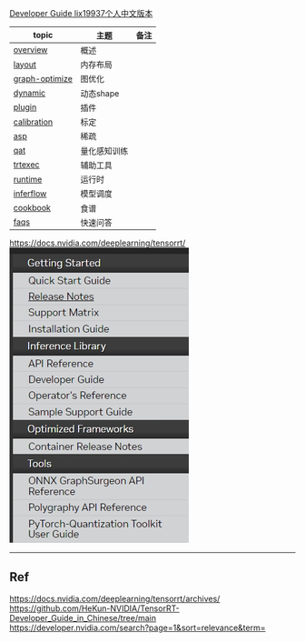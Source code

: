 
[Developer Guide lix19937个人中文版本](./developer_guide/README.md)   


|**topic**                       | **主题**| **备注**   |      
|    ---                         | --- |     --- |          
|[overview](./overview.md)       |概述  |   |            
|[layout](./layout/readme.md)    |内存布局|      |            
|[graph-optimize](./graph-optimize/readme.md)    |图优化|   |             
|[dynamic](./dynamic/readme.md)  |动态shape |     |         
|[plugin](./plugin/readme.md)    |插件  |      |           
|[calibration](./calibration/readme.md)  |标定 |    |                
|[asp](./asp/readme.md)          |稀疏 |        |         
|[qat](./qat/readme.md)          |量化感知训练 |      |           
|[trtexec](./trtexec/readme.md)     |辅助工具 |     |           
|[runtime](./runtime/readme.md)     |运行时|        
|[inferflow](./inferflow/readme.md) |模型调度|      |         
|[cookbook](https://github.com/lix19937/trt-samples-for-hackathon-cn/blob/master/cookbook/) |食谱|      |         
|[faqs](./faqs.md)                  |快速问答|      |           


https://docs.nvidia.com/deeplearning/tensorrt/     
![trt-overview.png](trt-overview.png)   

--------------------------------------     
## Ref    
https://docs.nvidia.com/deeplearning/tensorrt/archives/   
https://github.com/HeKun-NVIDIA/TensorRT-Developer_Guide_in_Chinese/tree/main   
https://developer.nvidia.com/search?page=1&sort=relevance&term=   
